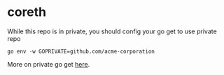 # coreth

While this repo is in private, you should config your go get to use private repo

```
go env -w GOPRIVATE=github.com/acme-corporation
```

More on private go get [here](https://golang.cafe/blog/how-to-fix-go-mod-unknown-revision.html).
